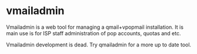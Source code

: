 # vmailadmin
Vmailadmin is a web tool for managing a qmail+vpopmail installation. It is main use is for ISP staff administration of pop accounts, quotas and etc. 

Vmailadmin development is dead. Try qmailadmin for a more up to date tool.
